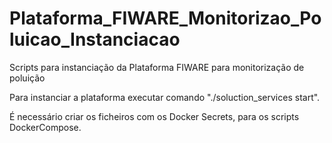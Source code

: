 # Plataforma_FIWARE_Monitorizao_Poluicao_Instanciacao
Scripts para instanciação da Plataforma FIWARE para monitorização de poluição

Para instanciar a plataforma executar comando "./soluction_services start".

É necessário criar os ficheiros com os Docker Secrets, para os scripts DockerCompose.
